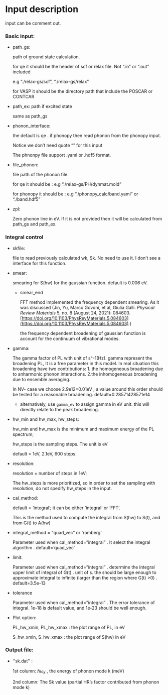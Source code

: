 # Input description

input can be comment out.

### Basic input:

- path_gs:
    
    path of ground state calculation. 
    
    for qe it should be the header of scf or relax file. Not “.in” or “.out” included
    
    e.g “./relax-gs/scf”, “./relax-gs/relax”
    
    for VASP it should be the directory path that include the POSCAR or CONTCAR
    
- path_ex: path if excited state
    
    same as path_gs
    
- phonon_interface:
    
    the default is qe . if phonopy then read phonon from the phonopy input.
    
    Notice we don’t need quote “” for this input
    
    The phnonpy file support .yaml or .hdf5 format.
    
- file_phonon:
    
    file path of the phonon file. 
    
    for qe it should be : e.g “./relax-gs/PH/dynmat.mold”
    
    for phonopy it should be : e.g “./phonopy_calc/band.yaml” or “./band.hdf5”
    
- zpl:
    
    Zero phonon line in eV. If it is not provided then it will be calculated from path_gs and path_ex.
    

### Integral control

- skfile:
    
    file to read previously calculated wk, Sk. No need to use it. I don’t see a interface for this function. 
    
- smear:
    
    smearing for S(hw) for the gaussian function. default is 0.006 eV.
    
    - smear_end
        
        FFT method implemented the frequency dependent smearing. As it was discussed (Jin, Yu, Marco Govoni, et al, Giulia Galli.  *Physical Review Materials* 5, no. 8 (August 24, 2021): 084603. [https://doi.org/10.1103/PhysRevMaterials.5.084603](https://doi.org/10.1103/PhysRevMaterials.5.084603).) 
        
        the frequency dependent broadening of gaussian function is account for the continuum of vibrational modes.
        
- gamma:
    
    The gamma factor of PL with unit of s^-1(Hz). gamma represent the broadening PL, It is a free parameter in this model. In real situation this broadening have two contributions: 1. the homogeneous broadening due to anharmonic phonon interactions. 2.the inhomogeneous broadening due to ensemble averaging.
    
    In NV- case we choose 2.9e12=0.01eV ; a value around this order should be tested for a reasonable broadening. default=0.28571428571e14
    
    - alternatively, use `gamma_ev` to assign gamma in eV unit. this will directly relate to the peak broadening.
- hw_min and hw_max, hw_steps:
    
    hw_min and hw_max is the minimum and maximum energy of the PL spectrum; 
    
    hw_steps is the sampling steps. The unit is eV
    
    default = 1eV, 2.1eV, 600 steps.
    
- resolution:
    
    resolution = number of steps in 1eV; 
    
    The hw_steps is more prioritized, so in order to set the sampling with resolution, do not spedify hw_steps in the input.
    
- cal_method:
    
    default = ‘integral’; it can be either ‘integral’ or ‘FFT’. 
    
    This is the method used to compute the integral from S(hw) to S(t), and from G(t) to A(hw)
    
- integral_method = "quad_vec” or 'romberg’
    
    Parameter used when cal_method=”integral” .  It select the integral algorithm . default=’quad_vec’
    
- limit:
    
    Parameter used when cal_method=”integral” . determine the integral upper limit of integral of G(t) . unit of s. the should be large enough to approximate integral to infinite (larger than the region where G(t) >0) .  default=3.5e-13
    
- tolerance
    
    Parameter used when cal_method=”integral” . The error tolerance of integral. 1e-18 is default value, and 1e-23 should be well enough.
    
- Plot option:
    
    PL_hw_xmin, PL_hw_xmax : the plot range of PL, in eV
    
    S_hw_xmin, S_hw_xmax : the plot range of S(hw) in eV
    

### Output file:

- ‘'sk.dat’’ :
    
    1st column: $\hbar\omega_k$ , the energy of phonon mode k (meV)
    
    2nd column: The Sk value (partial HR’s factor contributed from phonon mode k)